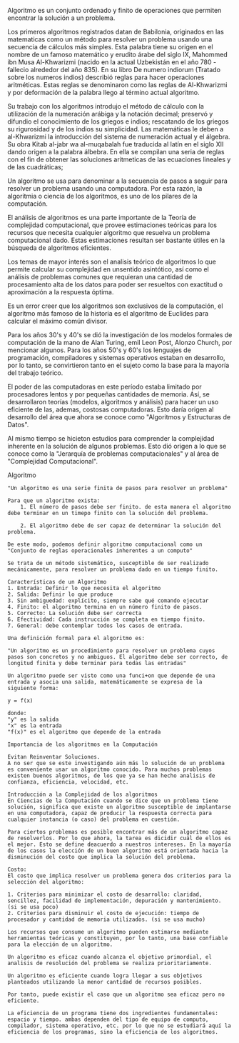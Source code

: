 Algoritmo es un conjunto ordenado y finito de operaciones que permiten encontrar la solución a un problema.

Los primeros algoritmos registrados datan de Babilonia, originados en las matematicas como un método para resolver un problema usando una secuencia de cálculos más simples. Esta palabra tiene su origen en el nombre de un famoso matemático y erudito árabe del siglo IX, Mahommed ibn Musa Al-Khwarizmi (nacido en la actual Uzbekistán en el año 780 - fallecio alrededor del año 835). En su libro De numero indiorum (Tratado sobre los numeros indios) describió reglas para hacer operaciones aritméticas. Estas reglas se denominaron como las reglas de Al-Khwarizmi y por deformación de la palabra llego al término actual algoritmo.

Su trabajo con los algoritmos introdujo el método de cálculo con la utilización de la numeración arábiga y la notación decimal; preservó y difundio el conocimiento de los griegos e indios; rescatando de los griegos su rigurosidad y de los indios su simplicidad. Las matemáticas le deben a al-Khwarizmi la introducción del sistema de numeración actual y el álgebra. Su obra Kitab al-jabr wa al-muqabalah fue traducida al latín en el siglo XII dando origen a la palabra álbebra. En ella se compilan una seria de reglas con el fin de obtener las soluciones aritmeticas de las ecuaciones lineales y de las cuadráticas; 

Un algoritmo se usa para denominar a la secuencia de pasos a seguir para resolver un problema usando una computadora. Por esta razón, la algoritmia o ciencia de los algoritmos, es uno de los pilares de la computación.

El análisis de algoritmos es una parte importante de la Teoría de complejidad computacional, que provee estimaciones teóricas para los recursos que necesita cualquier algoritmo que resuelva un problema computacional dado. Estas estimaciones resultan ser bastante útiles en la búsqueda de algoritmos eficientes.

Los temas de mayor interés son el analisis teórico de algoritmos lo que permite calcular su complejidad en unsentido asintótico, así como el análisis de problemas comunes que requieran una cantidad de procesamiento alta de los datos para poder ser resueltos con exactitud o aproximación a la respuesta óptima.

Es un error creer que los algoritmos son exclusivos de la computación, el algoritmo más famoso de la historia es el algoritmo de Euclides para calcular el máximo común divisor.

Para los años 30's y 40's se dió la investigación de los modelos formales de computación de la mano de Alan Turing, emil Leon Post, Alonzo Church, por mencionar algunos. Para los años 50's y 60's los lenguajes de programación, compiladores y sistemas operativos estaban en desarrollo, por lo tanto, se convirtieron tanto en el sujeto como la base para la mayoría del trabajo teórico.

El poder de las computadoras en este período estaba limitado por procesadores lentos y por pequeñas cantidades de memoria. Así, se desarrollaron teorías (modelos, algoritmos y análisis) para hacer un uso eficiente de las, ademas, costosas computadoras. Esto daría origen al desarrollo del área que ahora se conoce como "Algoritmos y Estructuras de Datos". 

Al mismo tiempo se hicieton estudios para comprender la complejidad inherente en la solución de algunos problemas. Esto dió origen a lo que se conoce como la "Jerarquía de problemas computacionales" y al área de "Complejidad Computacional".

Algoritmo

    "Un algoritmo es una serie finita de pasos para resolver un problema"

    Para que un algoritmo exista: 
        1. El número de pasos debe ser finito. de esta manera el algoritmo debe terminar en un timepo finito con la solución del problema.

        2. El algoritmo debe de ser capaz de determinar la solución del problema.

    De este modo, podemos definir algoritmo computacional como un 
    "Conjunto de reglas operacionales inherentes a un computo"

    Se trata de un método sistemático, susceptible de ser realizado mecánicamente, para resolver un problema dado en un tiempo finito.

    Características de un Algoritmo
    1. Entrada: Definir lo que necesita el algoritmo
    2. Salida: Definir lo que produce
    3. Sin ambiguedad: explícito, siempre sabe qué comando ejecutar
    4. Finito: el algoritmo termina en un número finito de pasos.
    5. Correcto: La solución debe ser correcta
    6. Efectividad: Cada instrucción se completa en tiempo finito.
    7. General: debe contemplar todos los casos de entrada.

    Una definición formal para el algoritmo es:

    "Un algoritmo es un procedimiento para resolver un problema cuyos pasos son concretos y no ambiguos. El algoritmo debe ser correcto, de longitud finita y debe terminar para todas las entradas"

    Un algoritmo puede ser visto como una funci+on que depende de una entrada y asocia una salida, matemáticamente se expresa de la siguiente forma: 

    y = f(x)

    donde: 
    "y" es la salida
    "x" es la entrada
    "f(x)" es el algoritmo que depende de la entrada

    Importancia de los algoritmos en la Computación

    Evitan Reinventar Soluciones. 
    A no ser que se este investigando aún más lo solución de un problema es conveniente usar un algoritmo conocido. Para muchos problemas existen buenos algoritmos, de los que ya se han hecho analisis de confianza, eficiencia, velocidad, etc.

    Introducción a la Complejidad de los algoritmos
    En Ciencias de la Computación cuando se dice que un problema tiene solución, significa que existe un algoritmo susceptible de implantarse en una computadora, capaz de producir la respuesta correcta para cualquier instancia (o caso) del problema en cuestión.
    
    Para ciertos problemas es posible encontrar más de un algoritmo capaz de resolverlos. Por lo que ahora, la tarea es dicidir cuál de ellos es el mejor. Esto se define deacuerdo a nuestros intereses. En la mayoría de los casos la elección de un buen algoritmo está orientada hacia la disminución del costo que implica la solución del problema.

    Costo:
    El costo que implica resolver un problema genera dos criterios para la selección del algoritmo:

    1. Criterios para minimizar el costo de desarrollo: claridad, sencillez, facilidad de implementación, depuración y mantenimiento. (si se usa poco)
    2. Criterios para disminuir el costo de ejecución: tiempo de procesador y cantidad de memoria utilizados. (si se usa mucho)

    Los recursos que consume un algoritmo pueden estimarse mediante herramientas teóricas y constituyen, por lo tanto, una base confiable para la elección de un algoritmo.

    Un algoritmo es eficaz cuando alcanza el objetivo primordial, el analisis de resolución del problema se realiza prioritariamente.

    Un algoritmo es eficiente cuando logra llegar a sus objetivos planteados utilizando la menor cantidad de recursos posibles.

    Por tanto, puede existir el caso que un algoritmo sea eficaz pero no eficiente.

    La eficiencia de un programa tiene dos ingredientes fundamentales: espacio y tiempo. ambas dependen del tipo de equipo de computo, compilador, sistema operativo, etc. por lo que no se estudiará aquí la eficiencia de los programas, sino la eficiencia de los algoritmos.